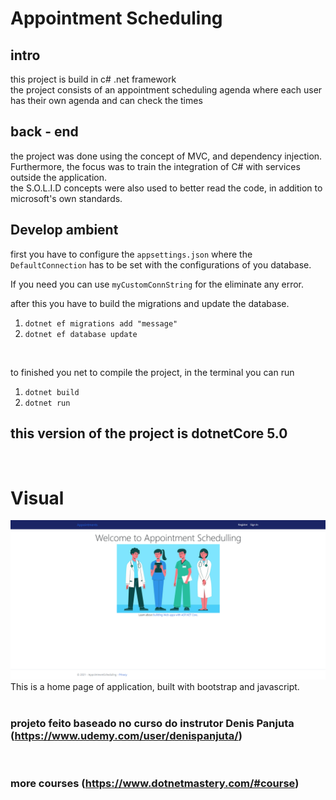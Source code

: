 # Appointment Scheduling

## intro 
this project is build in c# .net framework </br>
the project consists of an appointment scheduling agenda where each user has their own agenda and can check the times


## back - end 
the project was done using the concept of MVC, and dependency injection.
Furthermore, the focus was to train the integration of C# with services outside the application.
</br>
the S.O.L.I.D concepts were also used to better read the code, in addition to microsoft's own standards.

## Develop ambient
first you have to configure the `appsettings.json` where the `DefaultConnection` has to be set with the configurations of you database.
</br>

If you need you can use `myCustomConnString` for the eliminate any error.
</br>

after this you have to build the migrations and update the database.
1. `dotnet ef migrations add "message"`
2. `dotnet ef database update`
</br>

to finished you net to compile the project, in the terminal you can run
1. `dotnet build`
2. `dotnet run`

##  this version of the project is dotnetCore 5.0
</br>

# Visual
![Home](./images/homepage.png)
</br>
This is a home page of application, built with bootstrap and javascript.
</br>
</br>
### projeto feito baseado no curso do instrutor Denis Panjuta (https://www.udemy.com/user/denispanjuta/)
</br>

### more courses  (https://www.dotnetmastery.com/#course)